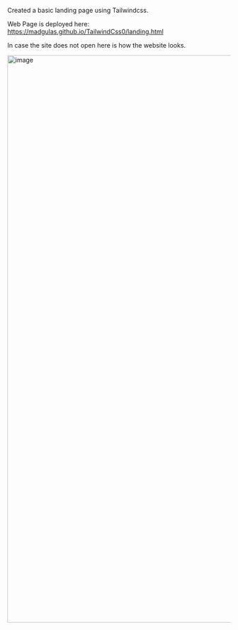 Created a basic landing page using Tailwindcss.

Web Page is deployed here: https://madgulas.github.io/TailwindCss0/landing.html

In case the site does not open here is how the website looks.

<img width="1278" alt="image" src="https://github.com/user-attachments/assets/b1913099-cbfe-422f-a0c4-ee48288ae1fa">
